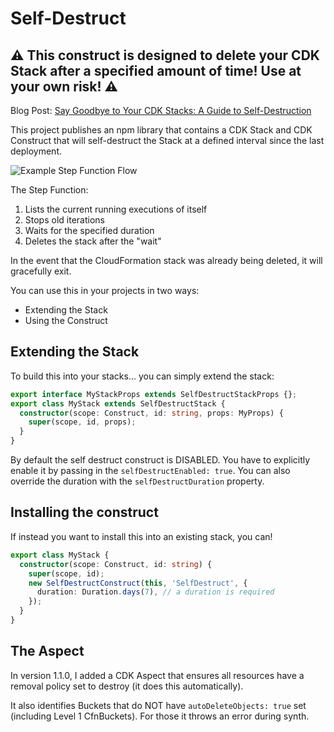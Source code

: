 # Self-Destruct

## :warning: This construct is designed to delete your CDK Stack after a specified amount of time! **Use at your own risk!** :warning:

Blog Post: [Say Goodbye to Your CDK Stacks: A Guide to Self-Destruction](https://matt.martz.codes/say-goodbye-to-your-cdk-stacks-a-guide-to-self-destruction)

This project publishes an npm library that contains a CDK Stack and CDK Construct that will self-destruct the Stack at a defined interval since the last deployment.

![Example Step Function Flow](./self-destruct-step-function.avif)

The Step Function:
1. Lists the current running executions of itself
2. Stops old iterations
3. Waits for the specified duration
4. Deletes the stack after the "wait"

In the event that the CloudFormation stack was already being deleted, it will gracefully exit.

You can use this in your projects in two ways:

- Extending the Stack
- Using the Construct

## Extending the Stack

To build this into your stacks... you can simply extend the stack:

```typescript
export interface MyStackProps extends SelfDestructStackProps {};
export class MyStack extends SelfDestructStack {
  constructor(scope: Construct, id: string, props: MyProps) {
    super(scope, id, props);
  }
}
```

By default the self destruct construct is DISABLED.  You have to explicitly enable it by passing in the `selfDestructEnabled: true`.  You can also override the duration with the `selfDestructDuration` property.

## Installing the construct

If instead you want to install this into an existing stack, you can!

```typescript
export class MyStack {
  constructor(scope: Construct, id: string) {
    super(scope, id);
    new SelfDestructConstruct(this, 'SelfDestruct', {
      duration: Duration.days(7), // a duration is required
    });
  }
}
```

## The Aspect

In version 1.1.0, I added a CDK Aspect that ensures all resources have a removal policy set to destroy (it does this automatically).

It also identifies Buckets that do NOT have `autoDeleteObjects: true` set (including Level 1 CfnBuckets).  For those it throws an error during synth.